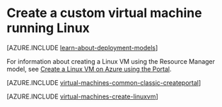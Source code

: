 <properties
    pageTitle="Create a custom Linux virtual machine | Azure"
    description="Learn how to create a custom Linux virtual machine from the Azure Classic Management Portal using the classic deployment model."
    services="virtual-machines-linux"
    documentationcenter=""
    author="cynthn"
    manager="timlt"
    editor="tysonn"
    tags="azure-service-management" />
<tags
    ms.assetid="260c610a-f0a0-4da0-a7a6-8cf4e35b7253"
    ms.service="virtual-machines-linux"
    ms.workload="infrastructure-services"
    ms.tgt_pltfrm="vm-linux"
    ms.devlang="na"
    ms.topic="article"
    ms.date="09/27/2016"
    wacn.date=""
    ms.author="cynthn" />

# Create a custom virtual machine running Linux
[AZURE.INCLUDE [learn-about-deployment-models](../../includes/learn-about-deployment-models-classic-include.md)]

For information about creating a Linux VM using the Resource Manager model, see [Create a Linux VM on Azure using the Portal](/documentation/articles/virtual-machines-linux-quick-create-portal/).

[AZURE.INCLUDE [virtual-machines-common-classic-createportal](../../includes/virtual-machines-common-classic-createportal.md)]

[AZURE.INCLUDE [virtual-machines-create-linuxvm](../../includes/virtual-machines-create-linuxvm.md)]

